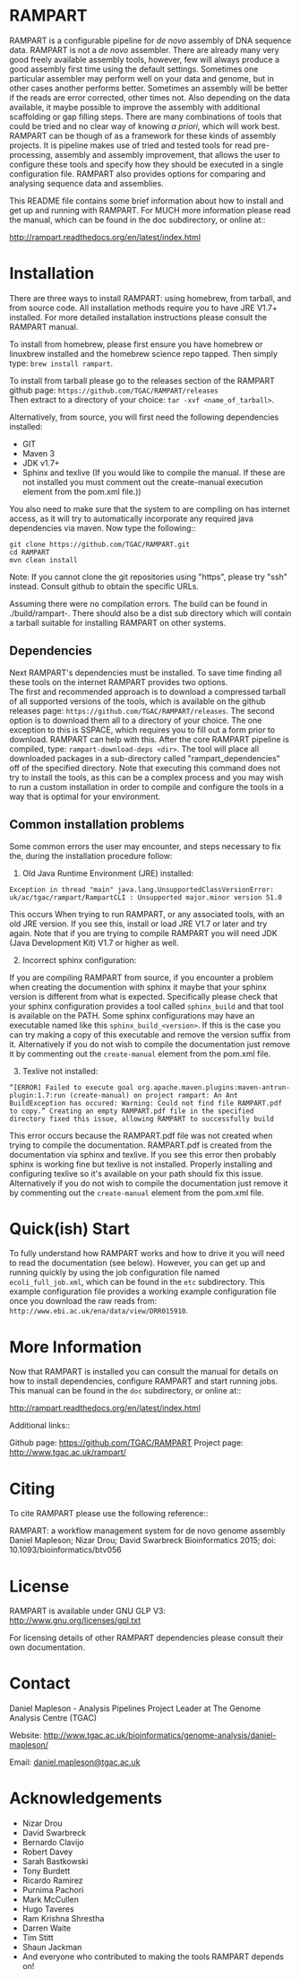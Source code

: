 RAMPART
=======

RAMPART is a configurable pipeline for *de novo* assembly of DNA sequence data. RAMPART is not a *de novo* assembler.
There are already many very good freely available assembly tools, however, few will always produce a good assembly first time
using the default settings. Sometimes one particular assembler may perform well on your data and genome, but in other
cases another performs better. Sometimes an assembly will be better if the reads are error corrected, other times not.
Also depending on the data available, it maybe possible to improve the assembly with additional scaffolding or gap
filling steps. There are many combinations of tools that could be tried and no clear way of knowing *a priori*, which will
work best. RAMPART can be though of as a framework for these kinds of assembly projects. It is pipeline makes use of
tried and tested tools for read pre-processing, assembly and assembly improvement, that allows the user to configure
these tools and specify how they should be executed in a single configuration file. RAMPART also provides options for
comparing and analysing sequence data and assemblies.

This README file contains some brief information about how to install and get up and running with RAMPART.  For MUCH more
information please read the manual, which can be found in the doc subdirectory, or online at::

http://rampart.readthedocs.org/en/latest/index.html


Installation
============

There are three ways to install RAMPART: using homebrew, from tarball, and from source code.  All installation methods
require you to have JRE V1.7+ installed.  For more detailed installation instructions please consult the RAMPART manual.

To install from homebrew, please first ensure you have homebrew or linuxbrew installed and the homebrew science repo tapped.
Then simply type: ``brew install rampart``.

To install from tarball please go to the releases section of the RAMPART github page: ``https://github.com/TGAC/RAMPART/releases``   
Then extract to a directory of your choice: ``tar -xvf <name_of_tarball>``.

Alternatively, from source, you will first need the following dependencies installed:

* GIT
* Maven 3
* JDK v1.7+
* Sphinx and texlive (If you would like to compile the manual.  If these are not installed you must comment out the create-manual execution element from the pom.xml file.))

You also need to make sure that the system to are compiling on has internet access, as it will try to automatically
incorporate any required java dependencies via maven. Now type the following::

    git clone https://github.com/TGAC/RAMPART.git
    cd RAMPART
    mvn clean install

Note: If you cannot clone the git repositories using "https", please try "ssh" instead. Consult github to obtain the
specific URLs.

Assuming there were no compilation errors. The build can be found in ./build/rampart-<version>. There should also be a
dist sub directory which will contain a tarball suitable for installing RAMPART on other systems.

Dependencies
------------

Next RAMPART's dependencies must be installed. To save time finding all these tools on the internet RAMPART provides two options.  
The first and recommended approach is to download a compressed tarball of all supported versions of the tools, which is available on the github releases page:
``https://github.com/TGAC/RAMPART/releases``.  The second option is to download them all to a directory of your
choice.  The one exception to this is SSPACE, which requires you to fill out a form prior to download.  RAMPART can help
with this.  After the core RAMPART pipeline is compiled, type: ``rampart-download-deps <dir>``.  The tool will place all
downloaded packages in a sub-directory called "rampart_dependencies" off of the specified directory.  Note that executing this
command does not try to install the tools, as this can be a complex process and you may wish to run a custom installation
in order to compile and configure the tools in a way that is optimal for your environment.


Common installation problems
----------------------------

Some common errors the user may encounter, and steps necessary to fix the, during the installation procedure follow:

1. Old Java Runtime Environment (JRE) installed:

``Exception in thread "main" java.lang.UnsupportedClassVersionError: uk/ac/tgac/rampart/RampartCLI : Unsupported major.minor version 51.0``

This occurs When trying to run RAMPART, or any associated tools, with an old JRE version.  If you see this, install or load
JRE V1.7 or later and try again.  Note that if you are trying to compile RAMPART you will need JDK (Java Development Kit)
V1.7 or higher as well.

2. Incorrect sphinx configuration:

If you are compiling RAMPART from source, if you encounter a problem when creating the documention with sphinx it maybe
that your sphinx version is different from what is expected.  Specifically please check that your sphinx configuration
provides a tool called ``sphinx_build`` and that tool is available on the PATH.  Some sphinx configurations may have
an executable named like this ``sphinx_build_<version>``.  If this is the case you can try making a copy of this executable
and remove the version suffix from it.  Alternatively if you do not wish to compile the documentation just remove it
by commenting out the ``create-manual`` element from the pom.xml file.

3. Texlive not installed:

``“[ERROR] Failed to execute goal org.apache.maven.plugins:maven-antrun-plugin:1.7:run (create-manual) on project rampart: An Ant BuildException has occured: Warning: Could not find file RAMPART.pdf to copy.” Creating an empty RAMPART.pdf file in the specified directory fixed this issue, allowing RAMPART to successfully build``

This error occurs because the RAMPART.pdf file was not created when trying to compile the documentation.  RAMPART.pdf is created from the documentation via sphinx and texlive.
If you see this error then probably sphinx is working fine but texlive is not installed.  Properly installing and configuring 
texlive so it's available on your path should fix this issue.  Alternatively if you
do not wish to compile the documentation just remove it by commenting out the ``create-manual`` element from the pom.xml file.


Quick(ish) Start
================

To fully understand how RAMPART works and how to drive it you will need to read the documentation (see below).  However,
you can get up and running quickly by using the job configuration file named ``ecoli_full_job.xml``, which can be found
in the ``etc`` subdirectory.  This example configuration file provides a working example configuration file once you 
download the raw reads from: ``http://www.ebi.ac.uk/ena/data/view/DRR015910``.


More Information
================

Now that RAMPART is installed you can consult the manual for details on how to install dependencies, configure
RAMPART and start running jobs.  This manual can be found in the ``doc`` subdirectory, or online at::

   http://rampart.readthedocs.org/en/latest/index.html


Additional links::

   Github page: https://github.com/TGAC/RAMPART
   Project page: http://www.tgac.ac.uk/rampart/



Citing
======

To cite RAMPART please use the following reference::

   RAMPART: a workflow management system for de novo genome assembly
   Daniel Mapleson; Nizar Drou; David Swarbreck
   Bioinformatics 2015;
   doi: 10.1093/bioinformatics/btv056



License
=======

RAMPART is available under GNU GLP V3: http://www.gnu.org/licenses/gpl.txt

For licensing details of other RAMPART dependencies please consult their own documentation.


Contact
=======

Daniel Mapleson - Analysis Pipelines Project Leader at The Genome Analysis Centre (TGAC)

Website: http://www.tgac.ac.uk/bioinformatics/genome-analysis/daniel-mapleson/

Email: daniel.mapleson@tgac.ac.uk



Acknowledgements
================

* Nizar Drou
* David Swarbreck
* Bernardo Clavijo
* Robert Davey
* Sarah Bastkowski
* Tony Burdett
* Ricardo Ramirez
* Purnima Pachori
* Mark McCullen
* Hugo Taveres
* Ram Krishna Shrestha
* Darren Waite
* Tim Stitt
* Shaun Jackman
* And everyone who contributed to making the tools RAMPART depends on!
